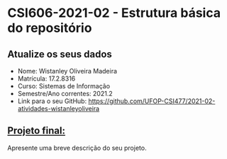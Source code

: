 # **CSI606-2021-02 - Estrutura básica do repositório**

## Atualize os seus dados

- Nome: Wistanley Oliveira Madeira
- Matrícula: 17.2.8316
- Curso: Sistemas de Informação
- Semestre/Ano correntes: 2021.2
- Link para o seu GitHub: https://github.com/UFOP-CSI477/2021-02-atividades-wistanleyoliveira

## [Projeto final:](./Projeto/README.md)

Apresente uma breve descrição do seu projeto.
